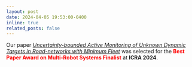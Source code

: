 ```yaml
---
layout: post
date: 2024-04-05 19:53:00-0400
inline: true
related_posts: false
---
```


Our paper <a href="https://arxiv.org/pdf/2309.08322" target="_blank"><i>Uncertainty-bounded Active Monitoring of Unknown Dynamic Targets in Road-networks with Minimum Fleet</i></a> was selected for the <a style="color:red" target="_blank"><b>Best Paper Award on Multi-Robot Systems Finalist</b></a> at <b>ICRA 2024</b>.
